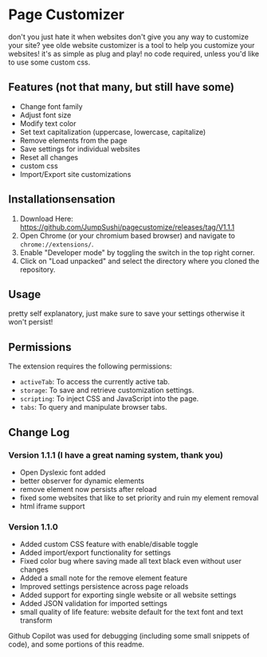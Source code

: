 # Page Customizer

don't you just hate it when websites don't give you any way to customize your site? yee olde website customizer is a tool to help you customize your websites! it's as simple as plug and play! no code required, unless you'd like to use some custom css.

## Features (not that many, but still have some)

- Change font family
- Adjust font size
- Modify text color
- Set text capitalization (uppercase, lowercase, capitalize)
- Remove elements from the page
- Save settings for individual websites
- Reset all changes
- custom css
- Import/Export site customizations

## Installationsensation

1. Download Here: https://github.com/JumpSushi/pagecustomize/releases/tag/V1.1.1
2. Open Chrome (or your chromium based browser) and navigate to `chrome://extensions/`.
3. Enable "Developer mode" by toggling the switch in the top right corner.
4. Click on "Load unpacked" and select the directory where you cloned the repository.

## Usage

pretty self explanatory, just make sure to save your settings otherwise it won't persist!

## Permissions

The extension requires the following permissions:
- `activeTab`: To access the currently active tab.
- `storage`: To save and retrieve customization settings.
- `scripting`: To inject CSS and JavaScript into the page.
- `tabs`: To query and manipulate browser tabs.

## Change Log

### Version 1.1.1 (I have a great naming system, thank you)

- Open Dyslexic font added
- better observer for dynamic elements 
- remove element now persists after reload
- fixed some websites that like to set priority and ruin my element removal
- html iframe support 


### Version 1.1.0
- Added custom CSS feature with enable/disable toggle
- Added import/export functionality for settings
- Fixed color bug where saving made all text black even without user changes
- Added a small note for the remove element feature
- Improved settings persistence across page reloads
- Added support for exporting single website or all website settings
- Added JSON validation for imported settings
- small quality of life feature: website default for the text font and text transform

Github Copilot was used for debugging (including some small snippets of code), and some portions of this readme.

